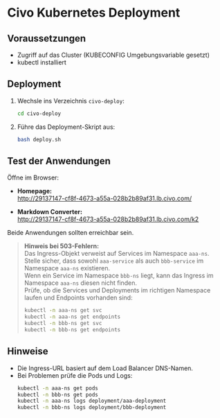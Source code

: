 # Civo Kubernetes Deployment

## Voraussetzungen

- Zugriff auf das Cluster (KUBECONFIG Umgebungsvariable gesetzt)
- kubectl installiert

## Deployment

1. Wechsle ins Verzeichnis `civo-deploy`:
   ```bash
   cd civo-deploy
   ```
2. Führe das Deployment-Skript aus:
   ```bash
   bash deploy.sh
   ```

## Test der Anwendungen

Öffne im Browser:

- **Homepage:**  
  http://29137147-cf8f-4673-a55a-028b2b89af31.lb.civo.com/

- **Markdown Converter:**  
  http://29137147-cf8f-4673-a55a-028b2b89af31.lb.civo.com/k2

Beide Anwendungen sollten erreichbar sein.

> **Hinweis bei 503-Fehlern:**  
> Das Ingress-Objekt verweist auf Services im Namespace `aaa-ns`.  
> Stelle sicher, dass sowohl `aaa-service` als auch `bbb-service` im Namespace `aaa-ns` existieren.  
> Wenn ein Service im Namespace `bbb-ns` liegt, kann das Ingress im Namespace `aaa-ns` diesen nicht finden.  
> Prüfe, ob die Services und Deployments im richtigen Namespace laufen und Endpoints vorhanden sind:
> ```bash
> kubectl -n aaa-ns get svc
> kubectl -n aaa-ns get endpoints
> kubectl -n bbb-ns get svc
> kubectl -n bbb-ns get endpoints
> ```

## Hinweise

- Die Ingress-URL basiert auf dem Load Balancer DNS-Namen.
- Bei Problemen prüfe die Pods und Logs:
  ```bash
  kubectl -n aaa-ns get pods
  kubectl -n bbb-ns get pods
  kubectl -n aaa-ns logs deployment/aaa-deployment
  kubectl -n bbb-ns logs deployment/bbb-deployment
  ```
